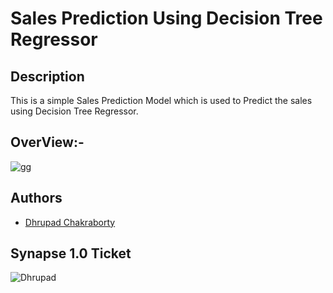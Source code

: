 # Sales Prediction Using Decision Tree Regressor

## Description
This is a simple Sales Prediction Model which is used to Predict the sales using Decision Tree Regressor.

## OverView:-

![gg](https://user-images.githubusercontent.com/91726340/211890149-0c1c4ff4-ae84-4521-bc9e-ac607f5836a2.jpg)

## Authors

* [Dhrupad Chakraborty](https://github.com/dhrupad17)

## Synapse 1.0 Ticket

![Dhrupad](https://user-images.githubusercontent.com/91726340/211203653-48a1b4d7-c88e-4090-a59d-fd7e59dbe98d.png)
